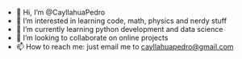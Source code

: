 - 👋 Hi, I’m @CayllahuaPedro
- 👀 I’m interested in learning code, math, physics and nerdy stuff
- 🌱 I’m currently learning python development and data science 
- 💞️ I’m looking to collaborate on online projects
- 📫 How to reach me: just email me to cayllahuapedro@gmail.com

<!---
CayllahuaPedro/CayllahuaPedro is a ✨ special ✨ repository because its `README.md` (this file) appears on your GitHub profile.
You can click the Preview link to take a look at your changes.
--->
